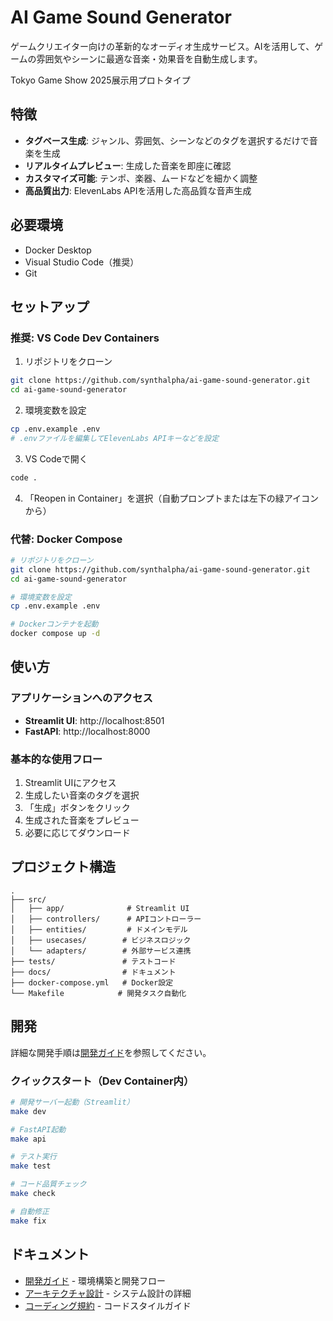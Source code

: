 # AI Game Sound Generator

ゲームクリエイター向けの革新的なオーディオ生成サービス。AIを活用して、ゲームの雰囲気やシーンに最適な音楽・効果音を自動生成します。

Tokyo Game Show 2025展示用プロトタイプ

## 特徴

- **タグベース生成**: ジャンル、雰囲気、シーンなどのタグを選択するだけで音楽を生成
- **リアルタイムプレビュー**: 生成した音楽を即座に確認
- **カスタマイズ可能**: テンポ、楽器、ムードなどを細かく調整
- **高品質出力**: ElevenLabs APIを活用した高品質な音声生成

## 必要環境

- Docker Desktop
- Visual Studio Code（推奨）
- Git

## セットアップ

### 推奨: VS Code Dev Containers

1. リポジトリをクローン
```bash
git clone https://github.com/synthalpha/ai-game-sound-generator.git
cd ai-game-sound-generator
```

2. 環境変数を設定
```bash
cp .env.example .env
# .envファイルを編集してElevenLabs APIキーなどを設定
```

3. VS Codeで開く
```bash
code .
```

4. 「Reopen in Container」を選択（自動プロンプトまたは左下の緑アイコンから）

### 代替: Docker Compose

```bash
# リポジトリをクローン
git clone https://github.com/synthalpha/ai-game-sound-generator.git
cd ai-game-sound-generator

# 環境変数を設定
cp .env.example .env

# Dockerコンテナを起動
docker compose up -d
```

## 使い方

### アプリケーションへのアクセス

- **Streamlit UI**: http://localhost:8501
- **FastAPI**: http://localhost:8000

### 基本的な使用フロー

1. Streamlit UIにアクセス
2. 生成したい音楽のタグを選択
3. 「生成」ボタンをクリック
4. 生成された音楽をプレビュー
5. 必要に応じてダウンロード

## プロジェクト構造

```
.
├── src/
│   ├── app/              # Streamlit UI
│   ├── controllers/      # APIコントローラー
│   ├── entities/         # ドメインモデル
│   ├── usecases/        # ビジネスロジック
│   └── adapters/        # 外部サービス連携
├── tests/               # テストコード
├── docs/                # ドキュメント
├── docker-compose.yml   # Docker設定
└── Makefile            # 開発タスク自動化
```

## 開発

詳細な開発手順は[開発ガイド](https://github.com/synthalpha/ai-game-sound-generator/discussions/22)を参照してください。

### クイックスタート（Dev Container内）

```bash
# 開発サーバー起動（Streamlit）
make dev

# FastAPI起動
make api

# テスト実行
make test

# コード品質チェック
make check

# 自動修正
make fix
```

## ドキュメント

- [開発ガイド](https://github.com/synthalpha/ai-game-sound-generator/discussions/22) - 環境構築と開発フロー
- [アーキテクチャ設計](https://github.com/synthalpha/ai-game-sound-generator/discussions/33) - システム設計の詳細
- [コーディング規約](https://github.com/synthalpha/ai-game-sound-generator/discussions/34) - コードスタイルガイド

